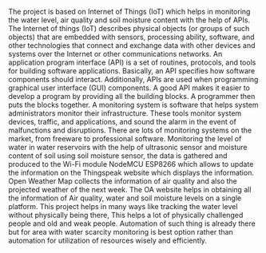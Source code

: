 The project is based on Internet of Things (IoT) which helps in monitoring the water level, air quality
and soil moisture content with the help of APIs. The Internet of things (IoT) describes physical objects
(or groups of such objects) that are embedded with sensors, processing ability, software, and other
technologies that connect and exchange data with other devices and systems over the Internet or other
communications networks. An application program interface (API) is a set of routines, protocols, and
tools for building software applications. Basically, an API specifies how software components should
interact. Additionally, APIs are used when programming graphical user interface (GUI) components. A
good API makes it easier to develop a program by providing all the building blocks. A programmer then
puts the blocks together. A monitoring system is software that helps system administrators monitor their
infrastructure. These tools monitor system devices, traffic, and applications, and sound the alarm in the
event of malfunctions and disruptions. There are lots of monitoring systems on the market, from
freeware to professional software. Monitoring the level of water in water reservoirs with the help of
ultrasonic sensor and moisture content of soil using soil moisture sensor, the data is gathered and
produced to the Wi-Fi module NodeMCU ESP8266 which allows to update the information on the
Thingspeak website which displays the information. Open Weather Map collects the information of air
quality and also the projected weather of the next week. The OA website helps in obtaining all the
information of Air quality, water and soil moisture levels on a single platform. This project helps in
many ways like tracking the water level without physically being there, This helps a lot of physically
challenged people and old and weak people. Automation of such thing is already there but for area with
water scarcity monitoring is best option rather than automation for utilization of resources wisely and
efficiently.
